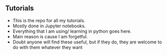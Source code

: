 ## Tutorials
* This is the repo for all my tutorials.
* Mostly done in Jupyter notebooks. 
* Everything that I am using/ learning in python goes here. 
* Main reason is cause I am forgetful. 
* Doubt anyone will find these useful, but if they do, they are welcome to do with them whatever they want

